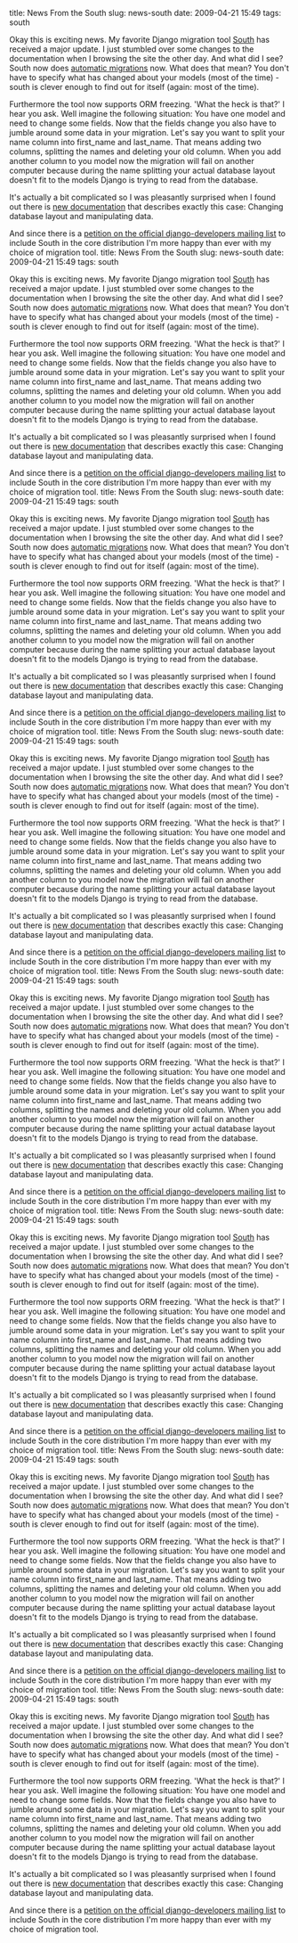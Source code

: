 title: News From the South
slug: news-south
date: 2009-04-21 15:49
tags: south

Okay this is exciting news. My favorite Django migration tool [South](http://south.aeracode.org/) has received a major update. I just stumbled over some changes to the documentation when I browsing the site the other day. And what did I see? South now does [automatic migrations](http://south.aeracode.org/wiki/Autodetection) now. What does that mean? You don't have to specify what has changed about your models (most of the time) - south is clever enough to find out for itself (again: most of the time).

Furthermore the tool now supports ORM freezing. 'What the heck is that?' I hear you ask. Well imagine the following situation: You have one model and need to change some fields. Now that the fields change you also have to jumble around some data in your migration. Let's say you want to split your name column into first_name and last_name. That means adding two columns, splitting the names and deleting your old column. When you add another column to you model now the migration will fail on another computer because during the name splitting your actual database layout doesn't fit to the models Django is trying to read from the database.

It's actually a bit complicated so I was pleasantly surprised when I found out there is [new documentation](http://south.aeracode.org/wiki/Tutorial3) that describes exactly this case: Changing database layout and manipulating data.

And since there is a [petition on the official django-developers mailing list](http://groups.google.com/group/django-developers/browse_thread/thread/c95dfa1f480c3772) to include South in the core distribution I'm more happy than ever with my choice of migration tool.
title: News From the South
slug: news-south
date: 2009-04-21 15:49
tags: south

Okay this is exciting news. My favorite Django migration tool [South](http://south.aeracode.org/) has received a major update. I just stumbled over some changes to the documentation when I browsing the site the other day. And what did I see? South now does [automatic migrations](http://south.aeracode.org/wiki/Autodetection) now. What does that mean? You don't have to specify what has changed about your models (most of the time) - south is clever enough to find out for itself (again: most of the time).

Furthermore the tool now supports ORM freezing. 'What the heck is that?' I hear you ask. Well imagine the following situation: You have one model and need to change some fields. Now that the fields change you also have to jumble around some data in your migration. Let's say you want to split your name column into first_name and last_name. That means adding two columns, splitting the names and deleting your old column. When you add another column to you model now the migration will fail on another computer because during the name splitting your actual database layout doesn't fit to the models Django is trying to read from the database.

It's actually a bit complicated so I was pleasantly surprised when I found out there is [new documentation](http://south.aeracode.org/wiki/Tutorial3) that describes exactly this case: Changing database layout and manipulating data.

And since there is a [petition on the official django-developers mailing list](http://groups.google.com/group/django-developers/browse_thread/thread/c95dfa1f480c3772) to include South in the core distribution I'm more happy than ever with my choice of migration tool.
title: News From the South
slug: news-south
date: 2009-04-21 15:49
tags: south

Okay this is exciting news. My favorite Django migration tool [South](http://south.aeracode.org/) has received a major update. I just stumbled over some changes to the documentation when I browsing the site the other day. And what did I see? South now does [automatic migrations](http://south.aeracode.org/wiki/Autodetection) now. What does that mean? You don't have to specify what has changed about your models (most of the time) - south is clever enough to find out for itself (again: most of the time).

Furthermore the tool now supports ORM freezing. 'What the heck is that?' I hear you ask. Well imagine the following situation: You have one model and need to change some fields. Now that the fields change you also have to jumble around some data in your migration. Let's say you want to split your name column into first_name and last_name. That means adding two columns, splitting the names and deleting your old column. When you add another column to you model now the migration will fail on another computer because during the name splitting your actual database layout doesn't fit to the models Django is trying to read from the database.

It's actually a bit complicated so I was pleasantly surprised when I found out there is [new documentation](http://south.aeracode.org/wiki/Tutorial3) that describes exactly this case: Changing database layout and manipulating data.

And since there is a [petition on the official django-developers mailing list](http://groups.google.com/group/django-developers/browse_thread/thread/c95dfa1f480c3772) to include South in the core distribution I'm more happy than ever with my choice of migration tool.
title: News From the South
slug: news-south
date: 2009-04-21 15:49
tags: south

Okay this is exciting news. My favorite Django migration tool [South](http://south.aeracode.org/) has received a major update. I just stumbled over some changes to the documentation when I browsing the site the other day. And what did I see? South now does [automatic migrations](http://south.aeracode.org/wiki/Autodetection) now. What does that mean? You don't have to specify what has changed about your models (most of the time) - south is clever enough to find out for itself (again: most of the time).

Furthermore the tool now supports ORM freezing. 'What the heck is that?' I hear you ask. Well imagine the following situation: You have one model and need to change some fields. Now that the fields change you also have to jumble around some data in your migration. Let's say you want to split your name column into first_name and last_name. That means adding two columns, splitting the names and deleting your old column. When you add another column to you model now the migration will fail on another computer because during the name splitting your actual database layout doesn't fit to the models Django is trying to read from the database.

It's actually a bit complicated so I was pleasantly surprised when I found out there is [new documentation](http://south.aeracode.org/wiki/Tutorial3) that describes exactly this case: Changing database layout and manipulating data.

And since there is a [petition on the official django-developers mailing list](http://groups.google.com/group/django-developers/browse_thread/thread/c95dfa1f480c3772) to include South in the core distribution I'm more happy than ever with my choice of migration tool.
title: News From the South
slug: news-south
date: 2009-04-21 15:49
tags: south

Okay this is exciting news. My favorite Django migration tool [South](http://south.aeracode.org/) has received a major update. I just stumbled over some changes to the documentation when I browsing the site the other day. And what did I see? South now does [automatic migrations](http://south.aeracode.org/wiki/Autodetection) now. What does that mean? You don't have to specify what has changed about your models (most of the time) - south is clever enough to find out for itself (again: most of the time).

Furthermore the tool now supports ORM freezing. 'What the heck is that?' I hear you ask. Well imagine the following situation: You have one model and need to change some fields. Now that the fields change you also have to jumble around some data in your migration. Let's say you want to split your name column into first_name and last_name. That means adding two columns, splitting the names and deleting your old column. When you add another column to you model now the migration will fail on another computer because during the name splitting your actual database layout doesn't fit to the models Django is trying to read from the database.

It's actually a bit complicated so I was pleasantly surprised when I found out there is [new documentation](http://south.aeracode.org/wiki/Tutorial3) that describes exactly this case: Changing database layout and manipulating data.

And since there is a [petition on the official django-developers mailing list](http://groups.google.com/group/django-developers/browse_thread/thread/c95dfa1f480c3772) to include South in the core distribution I'm more happy than ever with my choice of migration tool.
title: News From the South
slug: news-south
date: 2009-04-21 15:49
tags: south

Okay this is exciting news. My favorite Django migration tool [South](http://south.aeracode.org/) has received a major update. I just stumbled over some changes to the documentation when I browsing the site the other day. And what did I see? South now does [automatic migrations](http://south.aeracode.org/wiki/Autodetection) now. What does that mean? You don't have to specify what has changed about your models (most of the time) - south is clever enough to find out for itself (again: most of the time).

Furthermore the tool now supports ORM freezing. 'What the heck is that?' I hear you ask. Well imagine the following situation: You have one model and need to change some fields. Now that the fields change you also have to jumble around some data in your migration. Let's say you want to split your name column into first_name and last_name. That means adding two columns, splitting the names and deleting your old column. When you add another column to you model now the migration will fail on another computer because during the name splitting your actual database layout doesn't fit to the models Django is trying to read from the database.

It's actually a bit complicated so I was pleasantly surprised when I found out there is [new documentation](http://south.aeracode.org/wiki/Tutorial3) that describes exactly this case: Changing database layout and manipulating data.

And since there is a [petition on the official django-developers mailing list](http://groups.google.com/group/django-developers/browse_thread/thread/c95dfa1f480c3772) to include South in the core distribution I'm more happy than ever with my choice of migration tool.
title: News From the South
slug: news-south
date: 2009-04-21 15:49
tags: south

Okay this is exciting news. My favorite Django migration tool [South](http://south.aeracode.org/) has received a major update. I just stumbled over some changes to the documentation when I browsing the site the other day. And what did I see? South now does [automatic migrations](http://south.aeracode.org/wiki/Autodetection) now. What does that mean? You don't have to specify what has changed about your models (most of the time) - south is clever enough to find out for itself (again: most of the time).

Furthermore the tool now supports ORM freezing. 'What the heck is that?' I hear you ask. Well imagine the following situation: You have one model and need to change some fields. Now that the fields change you also have to jumble around some data in your migration. Let's say you want to split your name column into first_name and last_name. That means adding two columns, splitting the names and deleting your old column. When you add another column to you model now the migration will fail on another computer because during the name splitting your actual database layout doesn't fit to the models Django is trying to read from the database.

It's actually a bit complicated so I was pleasantly surprised when I found out there is [new documentation](http://south.aeracode.org/wiki/Tutorial3) that describes exactly this case: Changing database layout and manipulating data.

And since there is a [petition on the official django-developers mailing list](http://groups.google.com/group/django-developers/browse_thread/thread/c95dfa1f480c3772) to include South in the core distribution I'm more happy than ever with my choice of migration tool.
title: News From the South
slug: news-south
date: 2009-04-21 15:49
tags: south

Okay this is exciting news. My favorite Django migration tool [South](http://south.aeracode.org/) has received a major update. I just stumbled over some changes to the documentation when I browsing the site the other day. And what did I see? South now does [automatic migrations](http://south.aeracode.org/wiki/Autodetection) now. What does that mean? You don't have to specify what has changed about your models (most of the time) - south is clever enough to find out for itself (again: most of the time).

Furthermore the tool now supports ORM freezing. 'What the heck is that?' I hear you ask. Well imagine the following situation: You have one model and need to change some fields. Now that the fields change you also have to jumble around some data in your migration. Let's say you want to split your name column into first_name and last_name. That means adding two columns, splitting the names and deleting your old column. When you add another column to you model now the migration will fail on another computer because during the name splitting your actual database layout doesn't fit to the models Django is trying to read from the database.

It's actually a bit complicated so I was pleasantly surprised when I found out there is [new documentation](http://south.aeracode.org/wiki/Tutorial3) that describes exactly this case: Changing database layout and manipulating data.

And since there is a [petition on the official django-developers mailing list](http://groups.google.com/group/django-developers/browse_thread/thread/c95dfa1f480c3772) to include South in the core distribution I'm more happy than ever with my choice of migration tool.
